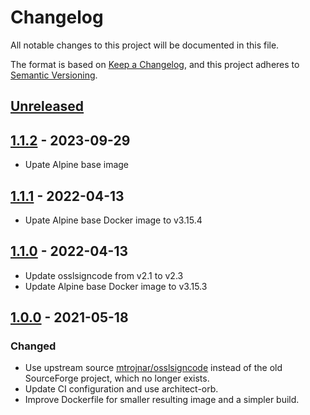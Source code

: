 # Changelog

All notable changes to this project will be documented in this file.

The format is based on [Keep a Changelog](https://keepachangelog.com/en/1.0.0/),
and this project adheres to [Semantic Versioning](https://semver.org/spec/v2.0.0.html).

## [Unreleased]

## [1.1.2] - 2023-09-29

- Upate Alpine base image

## [1.1.1] - 2022-04-13

- Upate Alpine base Docker image to v3.15.4

## [1.1.0] - 2022-04-13

- Update osslsigncode from v2.1 to v2.3
- Update Alpine base Docker image to v3.15.3

## [1.0.0] - 2021-05-18

### Changed

- Use upstream source [mtrojnar/osslsigncode](https://github.com/mtrojnar/osslsigncode) instead of the old SourceForge project, which no longer exists.
- Update CI configuration and use architect-orb.
- Improve Dockerfile for smaller resulting image and a simpler build.

[Unreleased]: https://github.com/giantswarm/signcode-util/compare/v1.1.2...HEAD
[1.1.2]: https://github.com/giantswarm/signcode-util/compare/v1.1.1...v1.1.2
[1.1.1]: https://github.com/giantswarm/signcode-util/compare/v1.1.0...v1.1.1
[1.1.0]: https://github.com/giantswarm/signcode-util/compare/v1.0.0...v1.1.0
[1.0.0]: https://github.com/giantswarm/signcode-util/releases/tag/v1.0.0
